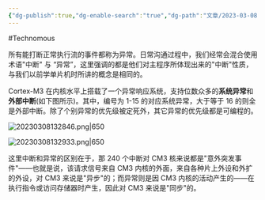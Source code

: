 ```yaml
---
{"dg-publish":true,"dg-enable-search":"true","dg-path":"文章/2023-03-08 从 Cortex-M3 剖析中断和异常.md","permalink":"/文章/2023-03-08 从 Cortex-M3 剖析中断和异常/","dgEnableSearch":"true","dgPassFrontmatter":true,"created":"2023-03-08T13:13:30.000+08:00","updated":"2023-11-14T13:31:46.180+08:00"}
---
```


#Technomous 

所有能打断正常执行流的事件都称为异常。日常沟通过程中，我们经常会混合使用术语"中断" 与 “异常”，这里强调的都是他们对主程序所体现出来的"中断"性质，与我们以前学单片机时所讲的概念是相同的。

Cortex-M3 在内核水平上搭载了一个异常响应系统，支持位数众多的**系统异常**和**外部中断**(如下图所示)。其中，编号为 1-15 的对应系统异常，大于等于 16 的则全是外部中断。除了个别异常的优先级被定死外，其它异常的优先级都是可编程的。

![20230308132846.png|650](/img/user/0.Asset/resource/20230308132846.png)

![20230308132933.png|650](/img/user/0.Asset/resource/20230308132933.png)

这里中断和异常的区别在于，那 240 个中断对 CM3 核来说都是"意外突发事件"——也就是说，该请求信号来自 CM3 内核的外面，来自各种片上外设和外扩的外设，对 CM3 来说是"异步"的；而异常则是因 CM3 内核的活动产生的——在执行指令或访问存储器时产生，因此对 CM3 来说是"同步"的。